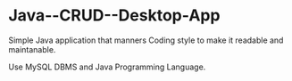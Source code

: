 Java--CRUD--Desktop-App
=======================

Simple Java application that manners Coding style  to make it readable and maintanable.

Use MySQL DBMS and Java Programming Language.
